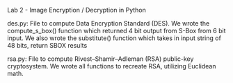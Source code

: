 Lab 2 - Image Encryption / Decryption in Python

des.py: File to compute Data Encryption Standard (DES). We wrote the compute_s_box() function which returned 4 bit output from S-Box from 6 bit input. We also wrote the substitute() function which takes in input string of 48 bits, return SBOX results

rsa.py: File to compute Rivest–Shamir–Adleman (RSA) public-key cryptosystem. We wrote all functions to recreate RSA, utilizing Euclidean math.

